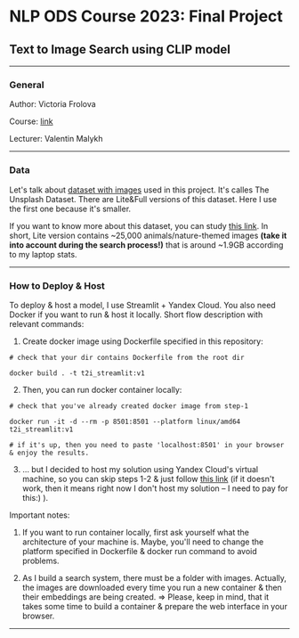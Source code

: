 # NLP ODS Course 2023: Final Project
## Text to Image Search using CLIP model

______
### General
Author: Victoria Frolova

Course: [link](https://ods.ai/tracks/nlp-course-autumn-23)

Lecturer: Valentin Malykh

______
### Data

Let's talk about [dataset with images](https://unsplash.com/data) used in this project. It's calles The Unsplash Dataset. There are Lite&Full versions of this dataset. Here I use the first one because it's smaller. 

If you want to know more about this dataset, you can study [this link](https://github.com/unsplash/datasets). In short, Lite version contains ~25,000 animals/nature-themed images **(take it into account during the search process!)** that is around ~1.9GB according to my laptop stats.

______
### How to Deploy & Host

To deploy & host a model, I use Streamlit + Yandex Cloud. You also need Docker if you want to run & host it locally.
Short flow description with relevant commands: 

1) Create docker image using Dockerfile specified in this repository: 

```
# check that your dir contains Dockerfile from the root dir

docker build . -t t2i_streamlit:v1
```

2) Then, you can run docker container locally: 
```
# check that you've already created docker image from step-1

docker run -it -d --rm -p 8501:8501 --platform linux/amd64 t2i_streamlit:v1

# if it's up, then you need to paste 'localhost:8501' in your browser & enjoy the results.
```

3) ... but I decided to host my solution using Yandex Cloud's virtual machine, so you can skip steps 1-2 & just follow [this link](http://84.201.128.137:8501) (if it doesn't work, then it means right now I don't host my solution – I need to pay for this:) ).

Important notes: 

1) If you want to run container locally, first ask yourself what the architecture of your machine is. Maybe, you'll need to change the platform specified in Dockerfile & docker run command to avoid problems.   

2) As I build a search system, there must be a folder with images. Actually, the images are downloaded every time you run a new container & then their embeddings are being created. => Please, keep in mind, that it takes some time to build a container & prepare the web interface in your browser. 

______